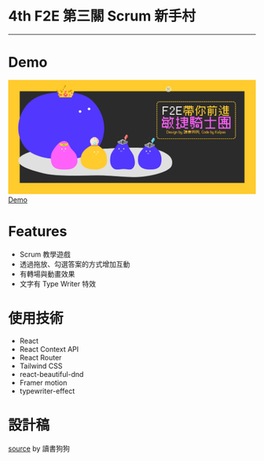 # 4th F2E 第三關 Scrum 新手村

---

# Demo

![](./public/scrum-demo.jpg)
[Demo](https://f2e-scrum-training.vercel.app/)


# Features

- Scrum 教學遊戲
- 透過拖放、勾選答案的方式增加互動
- 有轉場與動畫效果
- 文字有 Type Writer 特效

# 使用技術

- React
- React Context API
- React Router
- Tailwind CSS
- react-beautiful-dnd
- Framer motion
- typewriter-effect

# 設計稿

[source](https://2022.thef2e.com/users/12061549261446746191/)
by 讀書狗狗

